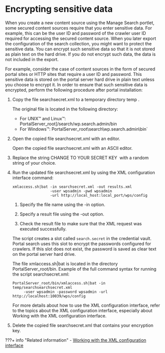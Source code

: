 # Encrypting sensitive data

When you create a new content source using the Manage Search portlet, some secured content sources require that you enter sensitive data. For example, this can be the user ID and password of the crawler user ID required for accessing the secured content source. When you later export the configuration of the search collection, you might want to protect the sensitive data. You can encrypt such sensitive data so that it is not stored as plain text on the hard drive. If you do not encrypt such data, the data is not included in the export.

For example, consider the case of content sources in the form of secured portal sites or HTTP sites that require a user ID and password. This sensitive data is stored on the portal server hard drive in plain text unless you choose to encrypt it. In order to ensure that such sensitive data is encrypted, perform the following procedure after portal installation:

1.  Copy the file searchsecret.xml to a temporary directory temp .

    The original file is located in the following directory:

    -   For UNIX™ and Linux™: PortalServer_root]/search/wp.search.admin/bin
    -   For Windows™: PortalServer_root\search\wp.search.admin\bin`

2.  Open the copied file searchsecret.xml with an editor.

    Open the copied file searchsecret.xml with an ASCII editor.

3.  Replace the string CHANGE TO YOUR SECRET KEY  with a random string of your choice.

4.  Run the updated file searchsecret.xml by using the XML configuration interface command:

    ```
    xmlaccess.sh|bat -in searchsecret.xml -out results.xml 
                     -user wpsadmin -pwd wpsadmin 
                     -url http://local_host:local_port/wps/config 
    ```

    1.  Specify the file name using the -in option.

    2.  Specify a result file using the -out option.

    3.  Check the result file to make sure that the XML request was executed successfully.

    The script creates a slot called `search.secret` in the credential vault. Portal search uses this slot to encrypt the passwords configured for crawlers. If this slot does not exist, the password is saved as clear text on the portal server hard drive.

    The file xmlaccess.sh|bat is located in the directory PortalServer_root/bin. Example of the full command syntax for running the script searchsecret.xml:

    ```
    PortalServer_root/bin/xmlaccess.sh|bat -in temp/searchsearchsecret.xml 
         -user wpsadmin -password wpsadmin -url http://localhost:10039/wps/config
    ```

    For more details about how to use the XML configuration interface, refer to the topics about the XML configuration interface, especially about Working with the XML configuration interface.

5.  Delete the copied file searchsecret.xml that contains your encryption key.

???+ info "Related information"
    -   [Working with the XML configuration interface](../../../../deploy_dx/manage/portal_admin_tools/xml_config_interface/working_xml_config_interface/index.md)
